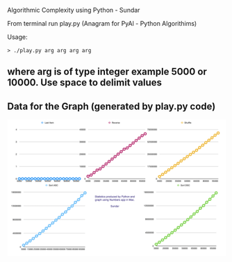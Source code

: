 Algorithmic Complexity using Python - Sundar

From terminal run play.py (Anagram for PyAl - Python Algorithims)

Usage:
```
> ./play.py arg arg arg arg
```
where arg is of type integer example 5000 or 10000. Use space to delimit values
----------------------------------------------------------------------------------------------------
Data for the Graph (generated by play.py code)
-----------------------------------------------
![Graph showing time taken by standard python functions on array elements of of size up to 100000 starting from 5000](graph.png)
